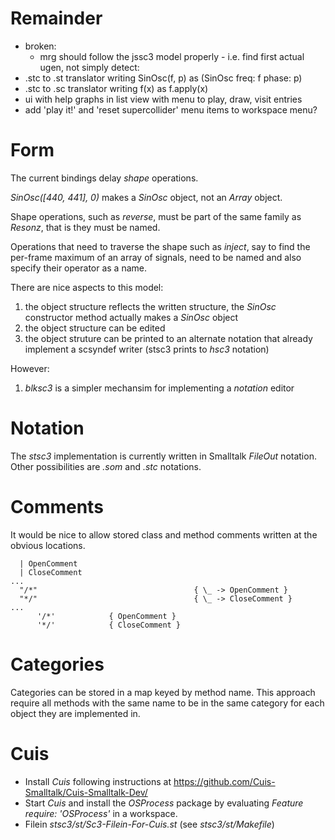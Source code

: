 # Remainder

- broken:
  + mrg should follow the jssc3 model properly - i.e. find first actual ugen, not simply detect:
- .stc to .st translator writing SinOsc(f, p) as (SinOsc freq: f phase: p)
- .stc to .sc translator writing f(x) as f.apply(x)
- ui with help graphs in list view with menu to play, draw, visit entries
- add 'play it!' and 'reset supercollider' menu items to workspace menu?

# Form

The current bindings delay _shape_ operations.

_SinOsc([440, 441], 0)_ makes a _SinOsc_ object, not an _Array_ object.

Shape operations, such as _reverse_, must be part of the same family as _Resonz_, that is they must be named.

Operations that need to traverse the shape such as _inject_, say to find the per-frame maximum of an array of signals, need to be named and also specify their operator as a name.

There are nice aspects to this model:

1. the object structure reflects the written structure, the _SinOsc_ constructor method actually makes a _SinOsc_ object
2. the object structure can be edited
3. the object struture can be printed to an alternate notation that already implement a scsyndef writer (stsc3 prints to _hsc3_ notation)

However:

1. _blksc3_ is a simpler mechansim for implementing a _notation_ editor

# Notation

The _stsc3_ implementation is currently written in Smalltalk _FileOut_ notation.
Other possibilities are _.som_ and _.stc_ notations.

# Comments

It would be nice to allow stored class and method comments written at the obvious locations.

~~~
  | OpenComment
  | CloseComment
...
  "/*"                                   { \_ -> OpenComment }
  "*/"                                   { \_ -> CloseComment }
...
      '/*'            { OpenComment }
      '*/'            { CloseComment }
~~~

# Categories

Categories can be stored in a map keyed by method name.
This approach require all methods with the same name to be in the same category for each object they are implemented in.

# Cuis

- Install _Cuis_ following instructions at <https://github.com/Cuis-Smalltalk/Cuis-Smalltalk-Dev/>
- Start _Cuis_ and install the _OSProcess_ package by evaluating _Feature require: 'OSProcess'_ in a workspace.
- Filein _stsc3/st/Sc3-Filein-For-Cuis.st_ (see _stsc3/st/Makefile_)
